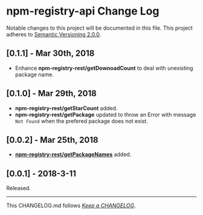 #   npm-registry-api Change Log

Notable changes to this project will be documented in this file. This project adheres to [Semantic Versioning 2.0.0](http://semver.org/).

##  [0.1.1] - Mar 30th, 2018

*   Enhance __npm-registry-rest/getDownoadCount__ to deal with unexisting package name.

##  [0.1.0] - Mar 29th, 2018

*   __npm-registry-rest/getStarCount__ added.
*   __npm-registry-rest/getPackage__ updated to throw an Error with message `Not Found` when the prefered package does not exist.

##  [0.0.2] - Mar 25th, 2018

*   [__npm-registry-rest/getPackageNames__](./README.md#getpackagenames) added.

##	[0.0.1] - 2018-3-11

Released.

---
This CHANGELOG.md follows [*Keep a CHANGELOG*](http://keepachangelog.com/).

